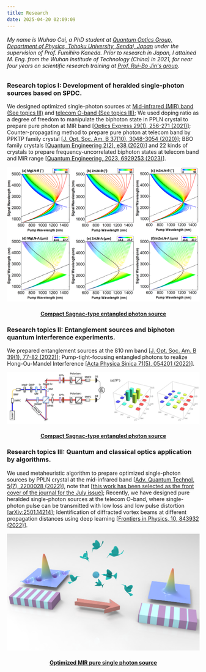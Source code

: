 ```yaml
---
title: Research
date: 2025-04-20 02:09:09
---
```

<!-- 我的 简介 -->

###### My name is Wuhao Cai, a PhD student at [Quantum Optics Group, Department of Physics, Tohoku University, Sendai, Japan](https://sites.google.com/view/tohoku-quonptumics/ "Kaneda Group") under the supervision of Prof. Fumihiro Kaneda. Prior to research in Japan, I attained M. Eng. from the Wuhan Institude of Technology (China) in 2021, for near four years on scientific research training at [Prof. Rui-Bo Jin's group](https://www.qubob.com/ "Jin Group").

### Research topics I: Development of heralded single-photon sources based on SPDC.
We designed optimized single-photon sources at [Mid-infrared (MIR) band (See topics III)](https://doi.org/10.1002/qute.202200028 "Cai2022QUTE") and [telecom O-band (See topics III)](https://arxiv.org/abs/2501.14214 "Cai2025QUTE");
We used doping ratio as a degree of freedom to manipulate the biphoton state in PPLN crystal to prepare pure photon at MIR band [[Optics Express 29(1), 256-271 (2021)](https://doi.org/10.1364/OE.412603/ "Wei2021OE")]; 
Counter-propagating method to prepare pure photon at telecom band by PPKTP family crystal [[J. Opt. Soc. Am. B 37(10), 3048-3054 (2020)](https://doi.org/10.1364/JOSAB.401157 "Cai2020JOSAB")];
BBO family crystals [[Quantum Engineering 2(2), e38 (2020)](https://doi.org/10.1002/que2.38 "Jin2020QUE")] and 22 kinds of crystals to prepare frequency-uncorrelated biphoton states at telecom band and MiR range [[Quantum Engineering, 2023, 6929253 (2023)](https://doi.org/10.1155/2023/6929253 "Cai2023QUE")]. 

[![这是图片](research/dopedPPLN.png "dopedPPLN")](/research/dopedPPLN)
<!--[« 返回 Research 页面](/research/) -->
#### [<center><u>Compact Sagnac-type entangled photon source</u></center>](/research/dopedPPLN)

### Research topics II: Entanglement sources and biphoton quantum interference experiments.
We prepared entanglement sources at the 810 nm band [[J. Opt. Soc. Am. B 39(1), 77-82 (2022)](https://doi.org/10.1364/JOSAB.437808 "Cai2022JOSAB")];
Pump-tight-focusing entangled photons to realize Hong-Ou-Mandel Interference [[Acta Physica Sinica 71(5), 054201 (2022)](https://doi.org/10.7498/aps.71.20211783 "Tian2022")].

[![这是图片](/research/LD.jpg "LD")](/research/LD)
<!--[« 返回 Research 页面](/research/) -->
#### [<center><u>Compact Sagnac-type entangled photon source</u></center>](/research/LD)

### Research topics III: Quantum and classical optics application by algorithms.
We used metaheuristic algorithm to prepare optimized single-photon sources by PPLN crystal at the mid-infrared band [[Adv. Quantum Technol. 5(7), 2200028 (2022)](https://doi.org/10.1002/qute.202200028 "Cai2022QUTE")], note that [[this work has been selected as the front cover of the journal for the July issue](https://doi.org/10.1002/qute.202270071 "Cai2022Cover")];
Recently, we have designed pure heralded single-photon sources at the telecom O-band, where single-photon pulse can be transmitted with low loss and low pulse distortion [[arXiv:2501.14214](https://arxiv.org/abs/2501.14214 "Cai2025QUTE")];
Identification of diffracted vortex beams at different propagation distances using deep learning [[Frontiers in Physics, 10, 843932 (2022)](https://doi.org/10.3389/fphy.2022.843932 "Lv2022")].

[![这是图片](/research/OPLN.png "OPLN")](/research/OPLN)
<!--[« 返回 Research 页面](/research/) -->
#### [<center><u>Optimized MIR pure single photon source</u></center>](/research/OPLN)

